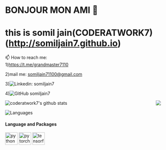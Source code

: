 # BONJOUR MON AMI 👋

# this is somil jain(CODERATWORK7) (http://somiljain7.github.io)

📫 How to reach me:  
1)https://t.me/grandmaster7110

2)mail me: somiljain71100@gmail.com

3)![Linkedin: somiljain7](https://img.shields.io/badge/-somiljain7-blue?style=flat-square&logo=Linkedin&logoColor=white&link=https://www.linkedin.com/in/somil-jain7/)

4)![GitHub somiljain7](https://img.shields.io/github/followers/somiljain7?label=follow&style=social)

<img align="right" src="http://estruyf-github.azurewebsites.net/api/VisitorHit?user=somiljain7&repo=somiljain7&countColorcountColor&countColor=%237B1E7B" />


![coderatwork7's github stats](https://github-readme-stats.vercel.app/api/?username=somiljain7&show_icons=true&title_color=fff&icon_color=79ff97&text_color=9f9f9f&bg_color=151515)

![Languages](https://github-readme-stats.vercel.app/api/top-langs/?username=somiljain7&layout=compact&hide_border=true)

#### Language and Packages
<p>  <img src="https://devicons.github.io/devicon/devicon.git/icons/python/python-original.svg" alt="python" width="40" height="40"/>  <img src="https://www.vectorlogo.zone/logos/pytorch/pytorch-icon.svg" alt="pytorch" width="40" height="40"/> <img src="https://www.vectorlogo.zone/logos/tensorflow/tensorflow-icon.svg" alt="tensorflow" width="40" height="40"/>  </p>



